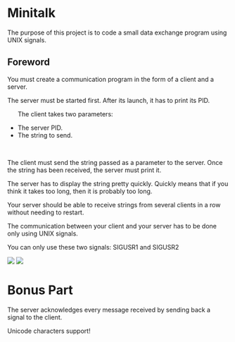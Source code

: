 <h1>Minitalk</h1>
<p>The purpose of this project is to code a small data exchange program
using UNIX signals.</p>

<h2>Foreword</h2>
<p>You must create a communication program in the form of a client and a server.<br>
<p>The server must be started first. After its launch, it has to print its PID.<br>
<ul>
  <p>The client takes two parameters:</p>
  <tr>
    <li>The server PID.</li>
    <li>The string to send.</li>
  </tr>
</ul>
  <br>
<p>The client must send the string passed as a parameter to the server.
Once the string has been received, the server must print it.
<p>The server has to display the string pretty quickly. Quickly means that if you think
it takes too long, then it is probably too long.</p>
<p>Your server should be able to receive strings from several clients in a row without
needing to restart.</p>

<p>The communication between your client and your server has to be done only using
UNIX signals.</p>

<p>You can only use these two signals: SIGUSR1 and SIGUSR2</p>

<img src="https://i.ibb.co/Kjwqk2M/Screenshot-2023-12-11-at-20-48-23.png">
<img src="https://i.ibb.co/3TL7xZS/Screenshot-2023-12-11-at-20-49-07.png">

<h1>Bonus Part</h1>

<p>The server acknowledges every message received by sending back a signal to the
client.</p>

<p>Unicode characters support!</p>
